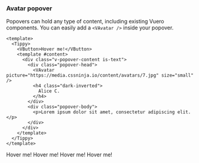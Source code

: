 ### Avatar popover

Popovers can hold any type of content, including existing Vuero components. You
can easily add a `<VAvatar />` inside your popover.

<!--code-->

```vue
<template>
  <Tippy>
    <VButton>Hover me!</VButton>
    <template #content>
      <div class="v-popover-content is-text">
        <div class="popover-head">
          <VAvatar picture="https://media.cssninja.io/content/avatars/7.jpg" size="small" />
          <h4 class="dark-inverted">
            Alice C.
          </h4>
        </div>
        <div class="popover-body">
          <p>Lorem ipsum dolor sit amet, consectetur adipiscing elit.</p>
        </div>
      </div>
    </template>
  </Tippy>
</template>
```

<!--/code-->

<!--example-->

<div class="buttons">
  <Tippy>
    <VButton class="mx-1">Hover me!</VButton>
    <template #content>
      <div class="v-popover-content is-text">
          <div class="popover-head">
              <VAvatar picture="https://media.cssninja.io/content/avatars/7.jpg" size="small"/>
              <h4 class="dark-inverted">Alice C.</h4>
          </div>
          <div class="popover-body">
              <p>Lorem ipsum dolor sit amet, consectetur adipiscing elit.</p>
          </div>
      </div>
    </template>
  </Tippy>
  <Tippy>
    <VButton class="mx-1">Hover me!</VButton>
    <template #content>
      <div class="v-popover-content is-text">
          <div class="popover-head">
              <VAvatar picture="/images/avatars/svg/vuero-1.svg" size="small" squared />
              <h4 class="dark-inverted">Erik K.</h4>
          </div>
          <div class="popover-body">
              <p>Lorem ipsum dolor sit amet, consectetur adipiscing elit.</p>
          </div>
      </div>
    </template>
  </Tippy>
  <Tippy>
    <VButton class="mx-1">Hover me!</VButton>
    <template #content>
      <div class="v-popover-content is-text">
          <div class="popover-head">
              <VAvatar size="small" color="info" initials="JL"/>
              <h4 class="dark-inverted">John L.</h4>
          </div>
          <div class="popover-body">
              <p>Lorem ipsum dolor sit amet, consectetur adipiscing elit.</p>
          </div>
      </div>
    </template>
  </Tippy>
  <Tippy>
    <VButton class="mx-1">Hover me!</VButton>
    <template #content>
      <div class="v-popover-content is-text">
          <div class="popover-head">
              <VAvatar size="small" color="h-purple" initials="SC" squared/>
              <h4 class="dark-inverted">Sara C.</h4>
          </div>
          <div class="popover-body">
              <p>Lorem ipsum dolor sit amet, consectetur adipiscing elit.</p>
          </div>
      </div>
    </template>
  </Tippy>
</div>

<!--/example-->
